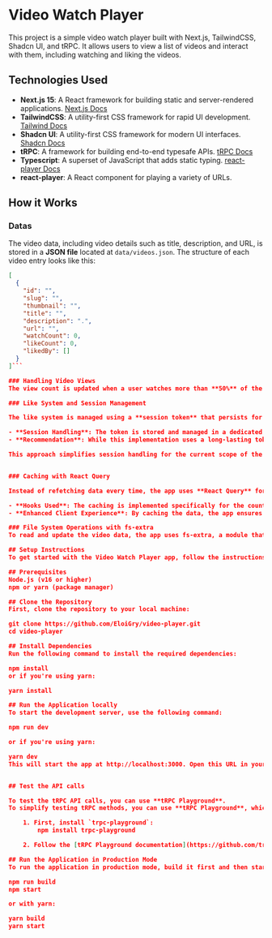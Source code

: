 # Video Watch Player

This project is a simple video watch player built with Next.js, TailwindCSS, Shadcn UI, and tRPC. It allows users to view a list of videos and interact with them, including watching and liking the videos.

## Technologies Used

- **Next.js 15**: A React framework for building static and server-rendered applications.
  [Next.js Docs](https://nextjs.org/docs)
- **TailwindCSS**: A utility-first CSS framework for rapid UI development.
  [Tailwind Docs](https://tailwindcss.com/)
- **Shadcn UI**: A utility-first CSS framework for modern UI interfaces.
  [Shadcn Docs](https://ui.shadcn.com/)
- **tRPC**: A framework for building end-to-end typesafe APIs.
  [tRPC Docs](https://trpc.io/)
- **Typescript**: A superset of JavaScript that adds static typing.
[react-player Docs](https://github.com/CookPete/react-player/)
- **react-player**: A React component for playing a variety of URLs.

## How it Works

### Datas
The video data, including video details such as title, description, and URL, is stored in a **JSON file** located at `data/videos.json`. The structure of each video entry looks like this:

```json
[
  {
    "id": "",
    "slug": "",
    "thumbnail": "",
    "title": "",
    "description": ".",
    "url": "",
    "watchCount": 0,
    "likeCount": 0,
    "likedBy": []
  }
]```

### Handling Video Views
The view count is updated when a user watches more than **50%** of the video. This logic is implemented in the custom hook `useVideoPlayer.ts` using the `handleProgress` function.

### Like System and Session Management

The like system is managed using a **session token** that persists for **10 years**. Each user can like or unlike a video, and the liked status is stored in the `likedBy` array within the JSON file.

- **Session Handling**: The token is stored and managed in a dedicated session file (`actions/session.ts`).
- **Recommendation**: While this implementation uses a long-lasting token for simplicity, it is highly recommended to utilize a database and a proper session management system, such as **next-auth**, to ensure better scalability and security.

This approach simplifies session handling for the current scope of the application while leaving room for more robust solutions in the future.


### Caching with React Query

Instead of refetching data every time, the app uses **React Query** for caching API responses related to **view counts** and **like counts**. This approach reduces the number of requests and improves performance, making the experience more seamless for the client. 

- **Hooks Used**: The caching is implemented specifically for the counters using `useVideoViews` and `useVideoLike`.
- **Enhanced Client Experience**: By caching the data, the app ensures smoother interactions and avoids delays caused by frequent API calls, enhancing the overall user experience.

### File System Operations with fs-extra
To read and update the video data, the app uses fs-extra, a module that simplifies working with the file system. This module is used to read the videos.json file and write updates back to it whenever a user's like or view count is updated.

## Setup Instructions
To get started with the Video Watch Player app, follow the instructions below.

## Prerequisites
Node.js (v16 or higher)
npm or yarn (package manager)

## Clone the Repository
First, clone the repository to your local machine:

git clone https://github.com/EloiGry/video-player.git
cd video-player

## Install Dependencies 
Run the following command to install the required dependencies:

npm install
or if you're using yarn:

yarn install

## Run the Application locally
To start the development server, use the following command:

npm run dev

or if you're using yarn:

yarn dev
This will start the app at http://localhost:3000. Open this URL in your browser to see the app in action.


## Test the API calls

To test the tRPC API calls, you can use **tRPC Playground**.
To simplify testing tRPC methods, you can use **tRPC Playground**, which provides a graphical interface for testing your tRPC API calls.

    1. First, install `trpc-playground`:
        npm install trpc-playground

    2. Follow the [tRPC Playground documentation](https://github.com/trpc/trpc-playground) to set up and use the playground. It allows you to interactively test your tRPC API by providing a UI for making API calls and viewing responses.

## Run the Application in Production Mode 
To run the application in production mode, build it first and then start it:

npm run build
npm start

or with yarn:

yarn build
yarn start
